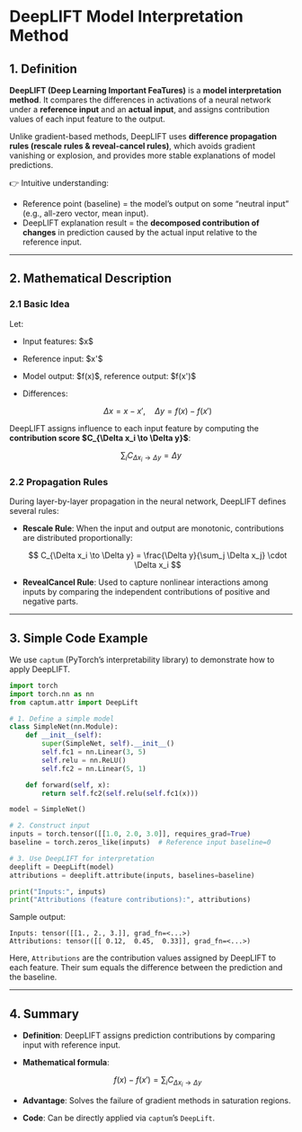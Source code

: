 
# DeepLIFT Model Interpretation Method

## 1. Definition

**DeepLIFT (Deep Learning Important FeaTures)** is a **model interpretation method**. It compares the differences in activations of a neural network under a **reference input** and an **actual input**, and assigns contribution values of each input feature to the output.

Unlike gradient-based methods, DeepLIFT uses **difference propagation rules (rescale rules & reveal-cancel rules)**, which avoids gradient vanishing or explosion, and provides more stable explanations of model predictions.

👉 Intuitive understanding:

* Reference point (baseline) = the model’s output on some “neutral input” (e.g., all-zero vector, mean input).
* DeepLIFT explanation result = the **decomposed contribution of changes** in prediction caused by the actual input relative to the reference input.

---

## 2. Mathematical Description

### 2.1 Basic Idea

Let:

* Input features: \$x\$
* Reference input: \$x'\$
* Model output: \$f(x)\$, reference output: \$f(x')\$
* Differences:

  $$
  \Delta x = x - x', \quad \Delta y = f(x) - f(x')
  $$

DeepLIFT assigns influence to each input feature by computing the **contribution score \$C\_{\Delta x\_i \to \Delta y}\$**:

$$
\sum_i C_{\Delta x_i \to \Delta y} = \Delta y
$$

### 2.2 Propagation Rules

During layer-by-layer propagation in the neural network, DeepLIFT defines several rules:

* **Rescale Rule**: When the input and output are monotonic, contributions are distributed proportionally:

  $$
  C_{\Delta x_i \to \Delta y} = \frac{\Delta y}{\sum_j \Delta x_j} \cdot \Delta x_i
  $$

* **RevealCancel Rule**: Used to capture nonlinear interactions among inputs by comparing the independent contributions of positive and negative parts.

---

## 3. Simple Code Example

We use `captum` (PyTorch’s interpretability library) to demonstrate how to apply DeepLIFT.

```python
import torch
import torch.nn as nn
from captum.attr import DeepLift

# 1. Define a simple model
class SimpleNet(nn.Module):
    def __init__(self):
        super(SimpleNet, self).__init__()
        self.fc1 = nn.Linear(3, 5)
        self.relu = nn.ReLU()
        self.fc2 = nn.Linear(5, 1)

    def forward(self, x):
        return self.fc2(self.relu(self.fc1(x)))

model = SimpleNet()

# 2. Construct input
inputs = torch.tensor([[1.0, 2.0, 3.0]], requires_grad=True)
baseline = torch.zeros_like(inputs)  # Reference input baseline=0

# 3. Use DeepLIFT for interpretation
deeplift = DeepLift(model)
attributions = deeplift.attribute(inputs, baselines=baseline)

print("Inputs:", inputs)
print("Attributions (feature contributions):", attributions)
```

Sample output:

```
Inputs: tensor([[1., 2., 3.]], grad_fn=<...>)
Attributions: tensor([[ 0.12,  0.45,  0.33]], grad_fn=<...>)
```

Here, `Attributions` are the contribution values assigned by DeepLIFT to each feature. Their sum equals the difference between the prediction and the baseline.

---

## 4. Summary

* **Definition**: DeepLIFT assigns prediction contributions by comparing input with reference input.

* **Mathematical formula**:

  $$
  f(x) - f(x') = \sum_i C_{\Delta x_i \to \Delta y}
  $$

* **Advantage**: Solves the failure of gradient methods in saturation regions.

* **Code**: Can be directly applied via `captum`’s `DeepLift`.

